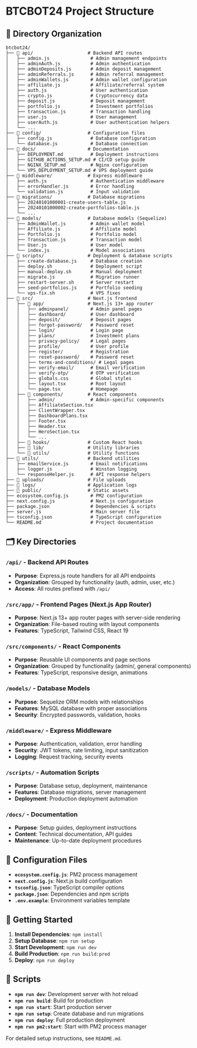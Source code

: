 # BTCBOT24 Project Structure

## 📁 Directory Organization

```
btcbot24/
├── 📁 api/                    # Backend API routes
│   ├── admin.js               # Admin management endpoints
│   ├── adminAuth.js           # Admin authentication
│   ├── adminDeposits.js       # Admin deposit management
│   ├── adminReferrals.js      # Admin referral management  
│   ├── adminWallets.js        # Admin wallet configuration
│   ├── affiliate.js           # Affiliate/referral system
│   ├── auth.js                # User authentication
│   ├── crypto.js              # Cryptocurrency data
│   ├── deposit.js             # Deposit management
│   ├── portfolio.js           # Investment portfolios
│   ├── transaction.js         # Transaction handling
│   ├── user.js                # User management
│   ├── userAuth.js            # User authentication helpers
│   └── ...
├── 📁 config/                 # Configuration files
│   ├── config.js              # Database configuration
│   └── database.js            # Database connection
├── 📁 docs/                   # Documentation
│   ├── DEPLOYMENT.md          # Deployment instructions
│   ├── GITHUB_ACTIONS_SETUP.md # CI/CD setup guide
│   ├── NGINX_SETUP.md         # Nginx configuration
│   └── VPS_DEPLOYMENT_SETUP.md # VPS deployment guide
├── 📁 middleware/             # Express middleware
│   ├── auth.js                # Authentication middleware
│   ├── errorHandler.js        # Error handling
│   └── validation.js          # Input validation
├── 📁 migrations/             # Database migrations
│   ├── 20240101000001-create-users-table.js
│   ├── 20240101000002-create-portfolios-table.js
│   └── ...
├── 📁 models/                 # Database models (Sequelize)
│   ├── AdminWallet.js         # Admin wallet model
│   ├── Affiliate.js           # Affiliate model
│   ├── Portfolio.js           # Portfolio model
│   ├── Transaction.js         # Transaction model
│   ├── User.js                # User model
│   └── index.js               # Model associations
├── 📁 scripts/                # Deployment & database scripts
│   ├── create-database.js     # Database creation
│   ├── deploy.sh              # Deployment script
│   ├── manual-deploy.sh       # Manual deployment
│   ├── migrate.js             # Migration runner
│   ├── restart-server.sh      # Server restart
│   ├── seed-portfolios.js     # Portfolio seeding
│   └── vps-fix.sh             # VPS fixes
├── 📁 src/                    # Next.js frontend
│   ├── 📁 app/                # Next.js 13+ app router
│   │   ├── adminpanel/        # Admin panel pages
│   │   ├── dashboard/         # User dashboard
│   │   ├── deposit/           # Deposit pages
│   │   ├── forgot-password/   # Password reset
│   │   ├── login/             # Login page
│   │   ├── plans/             # Investment plans
│   │   ├── privacy-policy/    # Legal pages
│   │   ├── profile/           # User profile
│   │   ├── register/          # Registration
│   │   ├── reset-password/    # Password reset
│   │   ├── terms-and-conditions/ # Legal pages
│   │   ├── verify-email/      # Email verification
│   │   ├── verify-otp/        # OTP verification
│   │   ├── globals.css        # Global styles
│   │   ├── layout.tsx         # Root layout
│   │   └── page.tsx           # Homepage
│   ├── 📁 components/         # React components
│   │   ├── admin/             # Admin-specific components
│   │   ├── AffiliateSection.tsx
│   │   ├── ClientWrapper.tsx
│   │   ├── DashboardPlans.tsx
│   │   ├── Footer.tsx
│   │   ├── Header.tsx
│   │   ├── HeroSection.tsx
│   │   └── ...
│   ├── 📁 hooks/              # Custom React hooks
│   ├── 📁 lib/                # Utility libraries
│   └── 📁 utils/              # Utility functions
├── 📁 utils/                  # Backend utilities
│   ├── emailService.js        # Email notifications
│   ├── logger.js              # Winston logging
│   └── responseHelper.js      # API response helpers
├── 📁 uploads/                # File uploads
├── 📁 logs/                   # Application logs
├── 📁 public/                 # Static assets
├── ecosystem.config.js        # PM2 configuration
├── next.config.js             # Next.js configuration
├── package.json               # Dependencies & scripts
├── server.js                  # Main server file
├── tsconfig.json              # TypeScript configuration
└── README.md                  # Project documentation
```

## 🗂️ Key Directories

### `/api/` - Backend API Routes
- **Purpose**: Express.js route handlers for all API endpoints
- **Organization**: Grouped by functionality (auth, admin, user, etc.)
- **Access**: All routes prefixed with `/api/`

### `/src/app/` - Frontend Pages (Next.js App Router)
- **Purpose**: Next.js 13+ app router pages with server-side rendering
- **Organization**: File-based routing with layout components
- **Features**: TypeScript, Tailwind CSS, React 19

### `/src/components/` - React Components
- **Purpose**: Reusable UI components and page sections
- **Organization**: Grouped by functionality (admin/, general components)
- **Features**: TypeScript, responsive design, animations

### `/models/` - Database Models
- **Purpose**: Sequelize ORM models with relationships
- **Features**: MySQL database with proper associations
- **Security**: Encrypted passwords, validation, hooks

### `/middleware/` - Express Middleware
- **Purpose**: Authentication, validation, error handling
- **Security**: JWT tokens, rate limiting, input sanitization
- **Logging**: Request tracking, security events

### `/scripts/` - Automation Scripts
- **Purpose**: Database setup, deployment, maintenance
- **Features**: Database migrations, server management
- **Deployment**: Production deployment automation

### `/docs/` - Documentation
- **Purpose**: Setup guides, deployment instructions
- **Content**: Technical documentation, API guides
- **Maintenance**: Up-to-date deployment procedures

## 🔧 Configuration Files

- **`ecosystem.config.js`**: PM2 process management
- **`next.config.js`**: Next.js build configuration  
- **`tsconfig.json`**: TypeScript compiler options
- **`package.json`**: Dependencies and npm scripts
- **`.env.example`**: Environment variables template

## 🚀 Getting Started

1. **Install Dependencies**: `npm install`
2. **Setup Database**: `npm run setup`
3. **Start Development**: `npm run dev`
4. **Build Production**: `npm run build:prod`
5. **Deploy**: `npm run deploy`

## 📝 Scripts

- **`npm run dev`**: Development server with hot reload
- **`npm run build`**: Build for production
- **`npm run start`**: Start production server
- **`npm run setup`**: Create database and run migrations
- **`npm run deploy`**: Full production deployment
- **`npm run pm2:start`**: Start with PM2 process manager

For detailed setup instructions, see `README.md`.